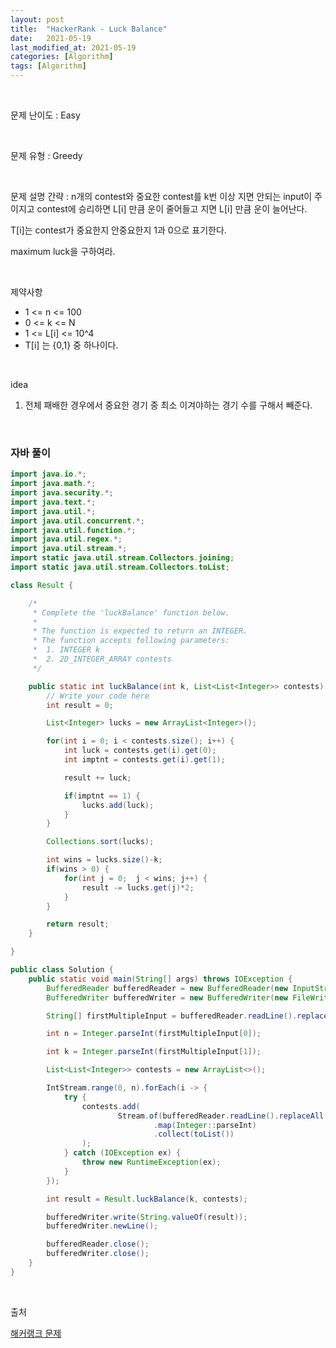 ```yaml
---
layout: post
title:  "HackerRank - Luck Balance"
date:   2021-05-19
last_modified_at: 2021-05-19
categories: [Algorithm]
tags: [Algorithm]
---
```


<br/>

문제 난이도 : Easy

<br/>

문제 유형 : Greedy

<br/>

문제 설명 간략 :  n개의 contest와 중요한 contest를 k번 이상 지면 안되는 
input이 주이지고 contest에 승리하면 L[i] 만큼 운이 줄어들고 지면 L[i] 만큼 운이 늘어난다. 

T[i]는 contest가 중요한지 안중요한지 1과 0으로 표기한다.

maximum luck을 구하여라.

<br/>

제약사항

- 1 <= n <= 100
- 0 <= k <= N
- 1 <= L[i] <= 10^4
- T[i] 는 {0,1} 중 하나이다.

<br/>

idea 

1. 전체 패배한 경우에서 중요한 경기 중 최소 이겨야하는 경기 수를 구해서 빼준다.
   

<br/>

### 자바 풀이

```java
import java.io.*;
import java.math.*;
import java.security.*;
import java.text.*;
import java.util.*;
import java.util.concurrent.*;
import java.util.function.*;
import java.util.regex.*;
import java.util.stream.*;
import static java.util.stream.Collectors.joining;
import static java.util.stream.Collectors.toList;

class Result {

    /*
     * Complete the 'luckBalance' function below.
     *
     * The function is expected to return an INTEGER.
     * The function accepts following parameters:
     *  1. INTEGER k
     *  2. 2D_INTEGER_ARRAY contests
     */

    public static int luckBalance(int k, List<List<Integer>> contests) {
        // Write your code here
        int result = 0;

        List<Integer> lucks = new ArrayList<Integer>();

        for(int i = 0; i < contests.size(); i++) {
            int luck = contests.get(i).get(0);
            int imptnt = contests.get(i).get(1);

            result += luck;

            if(imptnt == 1) {
                lucks.add(luck);
            }
        }

        Collections.sort(lucks);

        int wins = lucks.size()-k;
        if(wins > 0) {
            for(int j = 0;  j < wins; j++) {
                result -= lucks.get(j)*2;
            }
        }

        return result;
    }

}

public class Solution {
    public static void main(String[] args) throws IOException {
        BufferedReader bufferedReader = new BufferedReader(new InputStreamReader(System.in));
        BufferedWriter bufferedWriter = new BufferedWriter(new FileWriter(System.getenv("OUTPUT_PATH")));

        String[] firstMultipleInput = bufferedReader.readLine().replaceAll("\\s+$", "").split(" ");

        int n = Integer.parseInt(firstMultipleInput[0]);

        int k = Integer.parseInt(firstMultipleInput[1]);

        List<List<Integer>> contests = new ArrayList<>();

        IntStream.range(0, n).forEach(i -> {
            try {
                contests.add(
                        Stream.of(bufferedReader.readLine().replaceAll("\\s+$", "").split(" "))
                                .map(Integer::parseInt)
                                .collect(toList())
                );
            } catch (IOException ex) {
                throw new RuntimeException(ex);
            }
        });

        int result = Result.luckBalance(k, contests);

        bufferedWriter.write(String.valueOf(result));
        bufferedWriter.newLine();

        bufferedReader.close();
        bufferedWriter.close();
    }
}


```

<br/>

출처

[해커랭크 문제](https://www.hackerrank.com/challenges/luck-balance/problem?h_l=interview&playlist_slugs%5B%5D=interview-preparation-kit&playlist_slugs%5B%5D=greedy-algorithms)